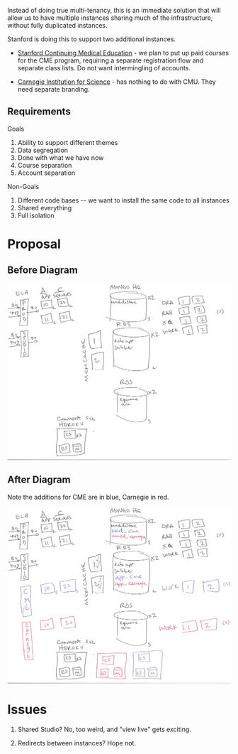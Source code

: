 Instead of doing true multi-tenancy, this is an immediate solution
that will allow us to have multiple instances sharing much of the
infrastructure, without fully duplicated instances.

Stanford is doing this to support two additional instances. 

* [Stanford Continuing Medical Education][cme] - we plan to put up paid
  courses for the CME program, requiring a separate registration flow
  and separate class lists.  Do not want intermingling of accounts.

* [Carnegie Institution for Science][carn] - has nothing to do with CMU.
  They need separate branding.

  [cme]: http://cme.stanford.edu/
  [carn]: http://carnegiescience.edu/

Requirements
------------

Goals

1. Ability to support different themes
2. Data segregation
3. Done with what we have now
4. Course separation
5. Account separation

Non-Goals

1. Different code bases -- we want to install the same code to all instances
2. Shared everything
3. Full isolation


Proposal
========

Before Diagram
--------------

![Pre](image/multi-pre.png)




After Diagram
--------------

Note the additions for CME are in blue, Carnegie in red.

![Post](image/multi-post.png)


Issues
======

1. Shared Studio?  No, too weird, and "view live" gets exciting.

2. Redirects between instances?  Hope not.


